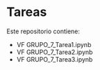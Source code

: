 # Tareas
Este repositorio contiene: 
- VF GRUPO_7_Tarea1.ipynb
- VF GRUPO_7_Tarea2.ipynb
- VF GRUPO_7_Tarea3.ipynb
